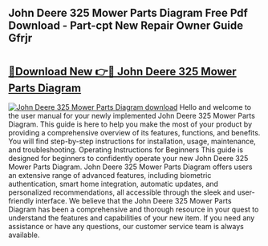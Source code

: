 ## John Deere 325 Mower Parts Diagram Free Pdf Download - Part-cpt New Repair Owner Guide Gfrjr

# <h2><a href="http://dfpddi.blite.top/?on=John+Deere+325+Mower+Parts+Diagram">🔗Download New 👉🔴 John Deere 325 Mower Parts Diagram</a></h2>

[![John Deere 325 Mower Parts Diagram download](https://i.imgur.com/lujVjoI.png)](http://dfpddi.blite.top/?on=John+Deere+325+Mower+Parts+Diagram)
Hello and welcome to the user manual for your newly implemented John Deere 325 Mower Parts Diagram. This guide is here to help you make the most of your product by providing a comprehensive overview of its features, functions, and benefits. You will find step-by-step instructions for installation, usage, maintenance, and troubleshooting. Operating Instructions for Beginners This guide is designed for beginners to confidently operate your new John Deere 325 Mower Parts Diagram. John Deere 325 Mower Parts Diagram offers users an extensive range of advanced features, including biometric authentication, smart home integration, automatic updates, and personalized recommendations, all accessible through the sleek and user-friendly interface. We believe that the John Deere 325 Mower Parts Diagram has been a comprehensive and thorough resource in your quest to understand the features and capabilities of your new item. If you need any assistance or have any questions, our customer service team is always available.

